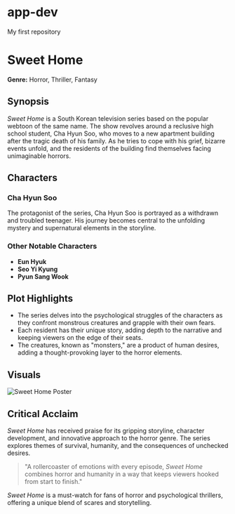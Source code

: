 # app-dev
My first repository

# Sweet Home

**Genre:** Horror, Thriller, Fantasy

## Synopsis

*Sweet Home* is a South Korean television series based on the popular webtoon of the same name. The show revolves around a reclusive high school student, Cha Hyun Soo, who moves to a new apartment building after the tragic death of his family. As he tries to cope with his grief, bizarre events unfold, and the residents of the building find themselves facing unimaginable horrors.

## Characters

### Cha Hyun Soo
The protagonist of the series, Cha Hyun Soo is portrayed as a withdrawn and troubled teenager. His journey becomes central to the unfolding mystery and supernatural elements in the storyline.

### Other Notable Characters
- **Eun Hyuk**
- **Seo Yi Kyung**
- **Pyun Sang Wook**

## Plot Highlights

- The series delves into the psychological struggles of the characters as they confront monstrous creatures and grapple with their own fears.
- Each resident has their unique story, adding depth to the narrative and keeping viewers on the edge of their seats.
- The creatures, known as "monsters," are a product of human desires, adding a thought-provoking layer to the horror elements.

## Visuals

![Sweet Home Poster]([[link_to_poster_image.jpg](https://www.google.com/url?sa=i&url=https%3A%2F%2Fgeekpopnews.com.br%2Freview-sweet-home%2F&psig=AOvVaw3xzFcQspIUDRF8wiATS6Xe&ust=1701444631012000&source=images&cd=vfe&opi=89978449&ved=0CBIQjRxqFwoTCIjD5qiF7IIDFQAAAAAdAAAAABAJ)](https://i0.wp.com/geekpopnews.com.br/wp-content/uploads/2023/03/sweet-home-1.jpg?resize=1280%2C640&ssl=1))

## Critical Acclaim

*Sweet Home* has received praise for its gripping storyline, character development, and innovative approach to the horror genre. The series explores themes of survival, humanity, and the consequences of unchecked desires.

> "A rollercoaster of emotions with every episode, *Sweet Home* combines horror and humanity in a way that keeps viewers hooked from start to finish."

*Sweet Home* is a must-watch for fans of horror and psychological thrillers, offering a unique blend of scares and storytelling.
